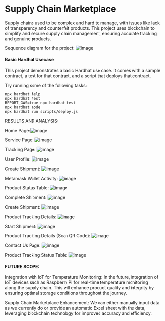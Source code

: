 # Supply Chain Marketplace

Supply chains used to be complex and hard to manage, with issues like lack of transparency and counterfeit products. This project uses blockchain to simplify and secure supply chain management, ensuring accurate tracking and genuine products.

Sequence diagram for the project: 
![image](https://github.com/Komal123-cloud/supplyproject/assets/118128960/dcc954e7-1855-4e46-aa3f-112b6053a489)

#### Basic Hardhat Usecase 
This project demonstrates a basic Hardhat use case. It comes with a sample contract, a test for that contract, and a script that deploys that contract.

Try running some of the following tasks:

```shell
npx hardhat help
npx hardhat test
REPORT_GAS=true npx hardhat test
npx hardhat node
npx hardhat run scripts/deploy.js
```
RESULTS AND ANALYSIS: 

Home Page:![image](https://github.com/Komal123-cloud/supplyproject/assets/118128960/3399e70a-2fe8-4bce-9594-0ee479515d9b)

Service Page: ![image](https://github.com/Komal123-cloud/supplyproject/assets/118128960/4b1a8966-0ee4-40b9-9283-4129391559e5)

Tracking Page: ![image](https://github.com/Komal123-cloud/supplyproject/assets/118128960/77cd1afb-6047-4e80-b9c5-16106c98a454)

User Profile: ![image](https://github.com/Komal123-cloud/supplyproject/assets/118128960/ec937bc5-ccb9-49a1-bfd6-8eb5f20fed2c)

Create Shipment: ![image](https://github.com/Komal123-cloud/supplyproject/assets/118128960/98970737-e55d-49d3-b374-f96a155d82a4)

Metamask Wallet Activity: ![image](https://github.com/Komal123-cloud/supplyproject/assets/118128960/3067e71d-e82d-4a4a-9a4a-a6f3125dbc9d)

Product Status Table: ![image](https://github.com/Komal123-cloud/supplyproject/assets/118128960/3c5080d7-a2a9-475c-96f1-d739527c92f2)

Complete Shipment: ![image](https://github.com/Komal123-cloud/supplyproject/assets/118128960/8178b46e-19ac-49de-9f68-0a2e2e673316)

Create Shipment: ![image](https://github.com/Komal123-cloud/supplyproject/assets/118128960/f634b662-92bc-4f41-9f31-59ee991dce50)

Product Tracking Details: ![image](https://github.com/Komal123-cloud/supplyproject/assets/118128960/612fa0a1-2f08-41e1-abae-ba3f27df5513)

Start Shipment: ![image](https://github.com/Komal123-cloud/supplyproject/assets/118128960/3dbba1a4-76da-4214-8f0b-14170a2b22c7)

Product Tracking Details (Scan QR Code): ![image](https://github.com/Komal123-cloud/supplyproject/assets/118128960/047614f2-25e5-4200-a324-272016fc9e45)

Contact Us Page: ![image](https://github.com/Komal123-cloud/supplyproject/assets/118128960/5d4895ee-80a8-4536-8d21-2d066a64fac8)

Product Tracking Status Table: ![image](https://github.com/Komal123-cloud/supplyproject/assets/118128960/f38fbd11-a281-421b-8795-ad6d01fd5f3f)

#### FUTURE SCOPE:

Integration with IoT for Temperature Monitoring:
In the future, integration of  IoT devices such as Raspberry Pi for real-time temperature monitoring along the supply chain. This will enhance product quality and integrity by ensuring optimal storage conditions throughout the journey.

Supply Chain Marketplace Enhancement:
We can either manually input data as we currently do or provide an automatic Excel sheet with the data, leveraging blockchain technology for improved accuracy and efficiency.














